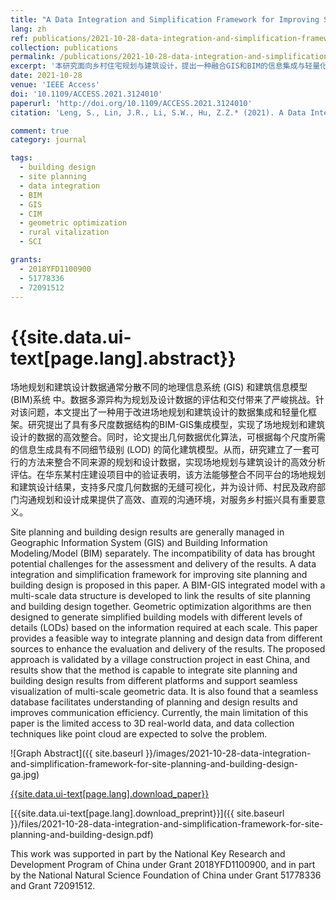 ```yaml
---
title: "A Data Integration and Simplification Framework for Improving Site Planning and Building Design"
lang: zh
ref: publications/2021-10-28-data-integration-and-simplification-framework-for-site-planning-and-building-design
collection: publications
permalink: /publications/2021-10-28-data-integration-and-simplification-framework-for-site-planning-and-building-design
excerpt: '本研究面向乡村住宅规划与建筑设计，提出一种融合GIS和BIM的信息集成与轻量化框架，可以大幅提升多源数据整合及多尺度数据可视化效率，优秀改善规划及设计过程的设计师、村民及政府部门等多方沟通效率，服务乡村振兴与城镇现代化建设。'
date: 2021-10-28
venue: 'IEEE Access'
doi: '10.1109/ACCESS.2021.3124010'
paperurl: 'http://doi.org/10.1109/ACCESS.2021.3124010'
citation: 'Leng, S., Lin, J.R., Li, S.W., Hu, Z.Z.* (2021). A Data Integration and Simplification Framework for Improving Site Planning and Building Design. <i>IEEE Access</i>, 9, xxx-xxx. doi: 10.1109/ACCESS.2021.3124010'

comment: true
category: journal

tags: 
  - building design
  - site planning
  - data integration
  - BIM
  - GIS
  - CIM
  - geometric optimization
  - rural vitalization
  - SCI

grants:
  - 2018YFD1100900
  - 51778336
  - 72091512
---
```



{{site.data.ui-text[page.lang].abstract}}
====

场地规划和建筑设计数据通常分散不同的地理信息系统 (GIS) 和建筑信息模型 (BIM)系统 中。数据多源异构为规划及设计数据的评估和交付带来了严峻挑战。针对该问题，本文提出了一种用于改进场地规划和建筑设计的数据集成和轻量化框架。研究提出了具有多尺度数据结构的BIM-GIS集成模型，实现了场地规划和建筑设计的数据的高效整合。同时，论文提出几何数据优化算法，可根据每个尺度所需的信息生成具有不同细节级别 (LOD) 的简化建筑模型。从而，研究建立了一套可行的方法来整合不同来源的规划和设计数据，实现场地规划与建筑设计的高效分析评估。在华东某村庄建设项目中的验证表明，该方法能够整合不同平台的场地规划和建筑设计结果，支持多尺度几何数据的无缝可视化，并为设计师、村民及政府部门沟通规划和设计成果提供了高效、直观的沟通环境，对服务乡村振兴具有重要意义。 

Site planning and building design results are generally managed in Geographic Information System (GIS) and Building Information Modeling/Model (BIM) separately. The incompatibility of data has brought potential challenges for the assessment and delivery of the results. A data integration and simplification framework for improving site planning and building design is proposed in this paper. A BIM-GIS integrated model with a multi-scale data structure is developed to link the results of site planning and building design together. Geometric optimization algorithms are then designed to generate simplified building models with different levels of details (LODs) based on the information required at each scale. This paper provides a feasible way to integrate planning and design data from different sources to enhance the evaluation and delivery of the results. The proposed approach is validated by a village construction project in east China, and results show that the method is capable to integrate site planning and building design results from different platforms and support seamless visualization of multi-scale geometric data. It is also found that a seamless database facilitates understanding of planning and design results and improves communication efficiency. Currently, the main limitation of this paper is the limited access to 3D real-world data, and data collection techniques like point cloud are expected to solve the problem.

![Graph Abstract]({{ site.baseurl }}/images/2021-10-28-data-integration-and-simplification-framework-for-site-planning-and-building-design-ga.jpg)

[{{site.data.ui-text[page.lang].download_paper}}]({{page.paperurl}})

[{{site.data.ui-text[page.lang].download_preprint}}]({{ site.baseurl }}/files/2021-10-28-data-integration-and-simplification-framework-for-site-planning-and-building-design.pdf)

This work was supported in part by the National Key Research and Development Program of China under Grant 2018YFD1100900, and in part by the National Natural Science Foundation of China under Grant 51778336 and Grant 72091512.